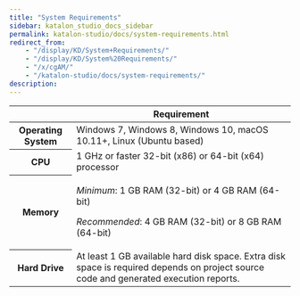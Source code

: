 ```yaml
---
title: "System Requirements" 
sidebar: katalon_studio_docs_sidebar
permalink: katalon-studio/docs/system-requirements.html 
redirect_from:
    - "/display/KD/System+Requirements/"
    - "/display/KD/System%20Requirements/"
    - "/x/cgAM/"
    - "/katalon-studio/docs/system-requirements/"
description: 
---
```

<table><thead><tr><th>&nbsp;</th><th>Requirement</th></tr></thead><tbody><tr><th>Operating System</th><td>Windows 7, Windows 8, Windows 10, macOS 10.11+, Linux (Ubuntu based)</td></tr><tr><th>CPU</th><td>1 GHz or faster 32-bit (x86) or 64-bit (x64) processor</td></tr><tr><th>Memory</th><td><p><em>Minimum</em>: 1 GB RAM (32-bit) or 4 GB RAM (64-bit)</p><p><em>Recommended</em>: 4 GB RAM (32-bit) or 8 GB RAM (64-bit)</p></td></tr><tr><th>Hard Drive</th><td>At least 1 GB available hard disk space. Extra disk space is required depends on project source code and generated execution reports.</td></tr></tbody></table>